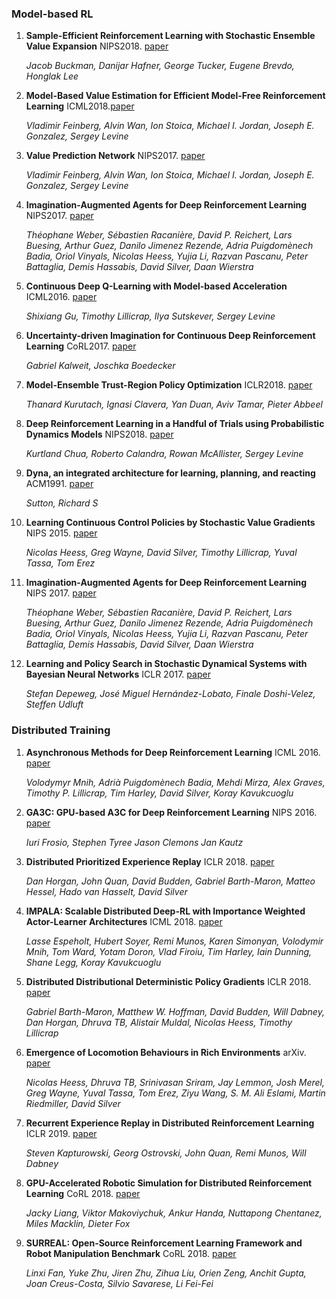 ### Model-based RL
1. **Sample-Efficient Reinforcement Learning with Stochastic Ensemble Value Expansion** NIPS2018. [paper](https://arxiv.org/abs/1807.01675)

    *Jacob Buckman, Danijar Hafner, George Tucker, Eugene Brevdo, Honglak Lee*

2. **Model-Based Value Estimation for Efficient Model-Free Reinforcement Learning**  ICML2018.[paper](https://arxiv.org/abs/1803.00101)

    *Vladimir Feinberg, Alvin Wan, Ion Stoica, Michael I. Jordan, Joseph E. Gonzalez, Sergey Levine* 
    
3. **Value Prediction Network** NIPS2017. [paper](https://arxiv.org/abs/1707.03497)

    *Vladimir Feinberg, Alvin Wan, Ion Stoica, Michael I. Jordan, Joseph E. Gonzalez, Sergey Levine*
    
4. **Imagination-Augmented Agents for Deep Reinforcement Learning** NIPS2017. [paper](https://arxiv.org/abs/1707.06203)

    *Théophane Weber, Sébastien Racanière, David P. Reichert, Lars Buesing, Arthur Guez, Danilo Jimenez Rezende, Adria Puigdomènech Badia, Oriol Vinyals, Nicolas Heess, Yujia Li, Razvan Pascanu, Peter Battaglia, Demis Hassabis, David Silver, Daan Wierstra*
    
5. **Continuous Deep Q-Learning with Model-based Acceleration** ICML2016. [paper](https://arxiv.org/abs/1603.00748)
    
    *Shixiang Gu, Timothy Lillicrap, Ilya Sutskever, Sergey Levine*

6. **Uncertainty-driven Imagination for Continuous Deep Reinforcement Learning** CoRL2017. [paper](http://proceedings.mlr.press/v78/kalweit17a/kalweit17a.pdf)
    
    *Gabriel Kalweit, Joschka Boedecker*
    
7. **Model-Ensemble Trust-Region Policy Optimization** ICLR2018. [paper](https://arxiv.org/abs/1802.10592)
    
    *Thanard Kurutach, Ignasi Clavera, Yan Duan, Aviv Tamar, Pieter Abbeel*

8. **Deep Reinforcement Learning in a Handful of Trials using Probabilistic Dynamics Models** NIPS2018. [paper](https://arxiv.org/abs/1805.12114)
    
    *Kurtland Chua, Roberto Calandra, Rowan McAllister, Sergey Levine*
    
9. **Dyna, an integrated architecture for learning, planning, and reacting** ACM1991. [paper](https://dl.acm.org/citation.cfm?id=122377)
    
    *Sutton, Richard S*
    
10. **Learning Continuous Control Policies by Stochastic Value Gradients** NIPS 2015. [paper](https://arxiv.org/abs/1510.09142)
    
    *Nicolas Heess, Greg Wayne, David Silver, Timothy Lillicrap, Yuval Tassa, Tom Erez*
    
11. **Imagination-Augmented Agents for Deep Reinforcement Learning** NIPS 2017. [paper](https://arxiv.org/abs/1707.06203)

    *Théophane Weber, Sébastien Racanière, David P. Reichert, Lars Buesing, Arthur Guez, Danilo Jimenez Rezende, Adria Puigdomènech Badia, Oriol Vinyals, Nicolas Heess, Yujia Li, Razvan Pascanu, Peter Battaglia, Demis Hassabis, David Silver, Daan Wierstra*
    
12. **Learning and Policy Search in Stochastic Dynamical Systems with Bayesian Neural Networks** ICLR 2017. [paper](https://arxiv.org/abs/1605.07127)
    
    *Stefan Depeweg, José Miguel Hernández-Lobato, Finale Doshi-Velez, Steffen Udluft*
    
    
### Distributed Training
1. **Asynchronous Methods for Deep Reinforcement Learning** ICML 2016. [paper](https://arxiv.org/pdf/1602.01783.pdf)
     
    *Volodymyr Mnih, Adrià Puigdomènech Badia, Mehdi Mirza, Alex Graves, Timothy P. Lillicrap, Tim Harley, David Silver, Koray Kavukcuoglu*

2. **GA3C: GPU-based A3C for Deep Reinforcement Learning** NIPS 2016. [paper](https://www.researchgate.net/publication/310610848_GA3C_GPU-based_A3C_for_Deep_Reinforcement_Learning)

    *Iuri Frosio, Stephen Tyree Jason Clemons Jan Kautz*

3. **Distributed Prioritized Experience Replay** ICLR 2018. [paper](https://openreview.net/pdf?id=H1Dy---0Z)

    *Dan Horgan, John Quan, David Budden, Gabriel Barth-Maron, Matteo Hessel, Hado van Hasselt, David Silver*

4. **IMPALA: Scalable Distributed Deep-RL with Importance Weighted Actor-Learner Architectures** ICML 2018. [paper](https://arxiv.org/abs/1802.01561)
     
    *Lasse Espeholt, Hubert Soyer, Remi Munos, Karen Simonyan, Volodymir Mnih, Tom Ward, Yotam Doron, Vlad Firoiu, Tim Harley, Iain Dunning, Shane Legg, Koray Kavukcuoglu*
    
5. **Distributed Distributional Deterministic Policy Gradients** ICLR 2018. [paper](https://arxiv.org/pdf/1804.08617.pdf)

    *Gabriel Barth-Maron, Matthew W. Hoffman, David Budden, Will Dabney, Dan Horgan, Dhruva TB, Alistair Muldal, Nicolas Heess, Timothy Lillicrap*

6. **Emergence of Locomotion Behaviours in Rich Environments** arXiv. [paper](https://arxiv.org/abs/1707.02286)

    *Nicolas Heess, Dhruva TB, Srinivasan Sriram, Jay Lemmon, Josh Merel, Greg Wayne, Yuval Tassa, Tom Erez, Ziyu Wang, S. M. Ali Eslami, Martin Riedmiller, David Silver*

7. **Recurrent Experience Replay in Distributed Reinforcement Learning** ICLR 2019. [paper](https://openreview.net/pdf?id=r1lyTjAqYX)

    *Steven Kapturowski, Georg Ostrovski, John Quan, Remi Munos, Will Dabney*

8. **GPU-Accelerated Robotic Simulation for Distributed Reinforcement Learning** CoRL 2018. [paper](https://arxiv.org/abs/1810.05762)

    *Jacky Liang, Viktor Makoviychuk, Ankur Handa, Nuttapong Chentanez, Miles Macklin, Dieter Fox*
    
9. **SURREAL: Open-Source Reinforcement Learning Framework and Robot Manipulation Benchmark** CoRL 2018. [paper](https://surreal.stanford.edu/img/surreal-corl2018.pdf)

    *Linxi Fan, Yuke Zhu, Jiren Zhu, Zihua Liu, Orien Zeng, Anchit Gupta, Joan Creus-Costa, Silvio Savarese, Li Fei-Fei*
